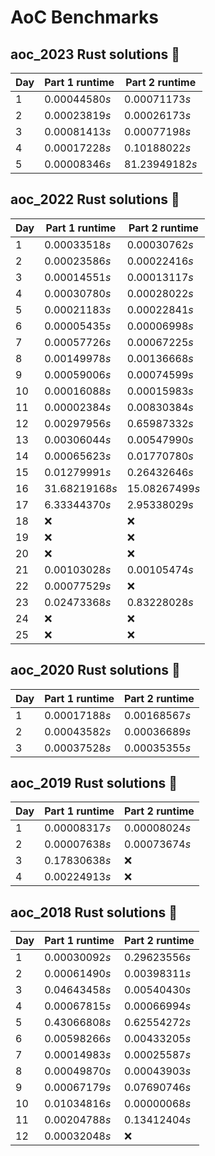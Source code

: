 # AoC Benchmarks
## aoc_2023 Rust solutions 🤠 
| Day | Part 1 runtime | Part 2 runtime |
| --- | --- | --- |
|1|0.00044580*s*|0.00071173*s*|
|2|0.00023819*s*|0.00026173*s*|
|3|0.00081413*s*|0.00077198*s*|
|4|0.00017228*s*|0.10188022*s*|
|5|0.00008346*s*|81.23949182*s*|

## aoc_2022 Rust solutions 🤠 
| Day | Part 1 runtime | Part 2 runtime |
| --- | --- | --- |
|1|0.00033518*s*|0.00030762*s*|
|2|0.00023586*s*|0.00022416*s*|
|3|0.00014551*s*|0.00013117*s*|
|4|0.00030780*s*|0.00028022*s*|
|5|0.00021183*s*|0.00022841*s*|
|6|0.00005435*s*|0.00006998*s*|
|7|0.00057726*s*|0.00067225*s*|
|8|0.00149978*s*|0.00136668*s*|
|9|0.00059006*s*|0.00074599*s*|
|10|0.00016088*s*|0.00015983*s*|
|11|0.00002384*s*|0.00830384*s*|
|12|0.00297956*s*|0.65987332*s*|
|13|0.00306044*s*|0.00547990*s*|
|14|0.00065623*s*|0.01770780*s*|
|15|0.01279991*s*|0.26432646*s*|
|16|31.68219168*s*|15.08267499*s*|
|17|6.33344370*s*|2.95338029*s*|
|18|❌|❌|
|19|❌|❌|
|20|❌|❌|
|21|0.00103028*s*|0.00105474*s*|
|22|0.00077529*s*|❌|
|23|0.02473368*s*|0.83228028*s*|
|24|❌|❌|
|25|❌|❌|

## aoc_2020 Rust solutions 🤠 
| Day | Part 1 runtime | Part 2 runtime |
| --- | --- | --- |
|1|0.00017188*s*|0.00168567*s*|
|2|0.00043582*s*|0.00036689*s*|
|3|0.00037528*s*|0.00035355*s*|

## aoc_2019 Rust solutions 🤠 
| Day | Part 1 runtime | Part 2 runtime |
| --- | --- | --- |
|1|0.00008317*s*|0.00008024*s*|
|2|0.00007638*s*|0.00073674*s*|
|3|0.17830638*s*|❌|
|4|0.00224913*s*|❌|

## aoc_2018 Rust solutions 🤠 
| Day | Part 1 runtime | Part 2 runtime |
| --- | --- | --- |
|1|0.00030092*s*|0.29623556*s*|
|2|0.00061490*s*|0.00398311*s*|
|3|0.04643458*s*|0.00540430*s*|
|4|0.00067815*s*|0.00066994*s*|
|5|0.43066808*s*|0.62554272*s*|
|6|0.00598266*s*|0.00433205*s*|
|7|0.00014983*s*|0.00025587*s*|
|8|0.00049870*s*|0.00043903*s*|
|9|0.00067179*s*|0.07690746*s*|
|10|0.01034816*s*|0.00000068*s*|
|11|0.00204788*s*|0.13412404*s*|
|12|0.00032048*s*|❌|

